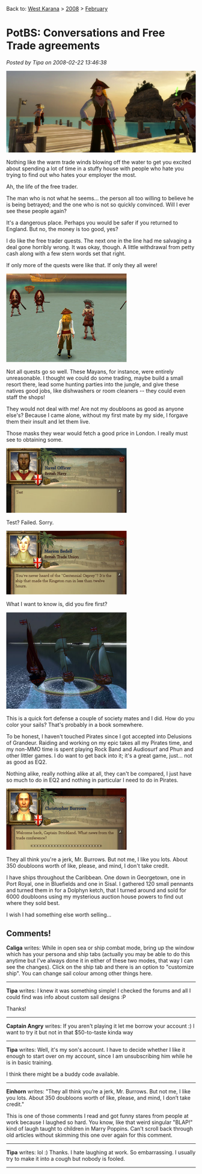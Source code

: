 Back to: [West Karana](/posts/westkarana.md) > [2008](/posts/2008/westkarana.md) > [February](./westkarana.md)
# PotBS: Conversations and Free Trade agreements

*Posted by Tipa on 2008-02-22 13:46:38*

![potbs-2008-02-03-18-00-27-12.jpg](../../../uploads/2008/02/potbs-2008-02-03-18-00-27-12.jpg)

Nothing like the warm trade winds blowing off the water to get you excited about spending a lot of time in a stuffy house with people who hate you trying to find out who hates your employer the most.

Ah, the life of the free trader.

The man who is not what he seems... the person all too willing to believe he is being betrayed; and the one who is not so quickly convinced. Will I ever see these people again?

It's a dangerous place. Perhaps you would be safer if you returned to England. But no, the money is too good, yes?

I do like the free trader quests. The next one in the line had me salvaging a deal gone horribly wrong. It was okay, though. A little withdrawal from petty cash along with a few stern words set that right.

If only more of the quests were like that. If only they all were!

![potbs-2008-02-05-22-17-32-46.jpg](../../../uploads/2008/02/potbs-2008-02-05-22-17-32-46.jpg)

Not all quests go so well. These Mayans, for instance, were entirely unreasonable. I thought we could do some trading, maybe build a small resort there, lead some hunting parties into the jungle, and give these natives good jobs, like dishwashers or room cleaners -- they could even staff the shops!

They would not deal with me! Are not my doubloons as good as anyone else's? Because I came alone, without my first mate by my side, I forgave them their insult and let them live.

Those masks they wear would fetch a good price in London. I really must see to obtaining some.

![potbs-2008-02-03-23-40-28-61.jpg](../../../uploads/2008/02/potbs-2008-02-03-23-40-28-61.jpg)

Test? Failed. Sorry.

![potbs-2008-02-05-22-49-47-33.jpg](../../../uploads/2008/02/potbs-2008-02-05-22-49-47-33.jpg)

What I want to know is, did you fire first?

![potbs-2008-02-04-00-05-25-28.jpg](../../../uploads/2008/02/potbs-2008-02-04-00-05-25-28.jpg)

This is a quick fort defense a couple of society mates and I did. How do you color your sails? That's probably in a book somewhere.

To be honest, I haven't touched Pirates since I got accepted into Delusions of Grandeur. Raiding and working on my epic takes all my Pirates time, and my non-MMO time is spent playing Rock Band and Audiosurf and Phun and other littler games. I do want to get back into it; it's a great game, just... not as good as EQ2.

Nothing alike, really nothing alike at all, they can't be compared, I just have so much to do in EQ2 and nothing in particular I need to do in Pirates.

![potbs-2008-02-04-19-52-45-79.jpg](../../../uploads/2008/02/potbs-2008-02-04-19-52-45-79.jpg)

They all think you're a jerk, Mr. Burrows. But not me, I like you lots. About 350 doubloons worth of like, please, and mind, I don't take credit.

I have ships throughout the Caribbean. One down in Georgetown, one in Port Royal, one in Bluefields and one in Sisal. I gathered 120 small pennants and turned them in for a Dolphyn ketch, that I turned around and sold for 6000 doubloons using my mysterious auction house powers to find out where they sold best.

I wish I had something else worth selling...

## Comments!

**Caliga** writes: While in open sea or ship combat mode, bring up the window which has your persona and ship tabs (actually you may be able to do this anytime but I've always done it in either of these two modes, that way I can see the changes). Click on the ship tab and there is an option to "customize ship". You can change sail colour among other things here.

---

**Tipa** writes: I knew it was something simple! I checked the forums and all I could find was info about custom sail designs :P

Thanks!

---

**Captain Angry** writes: If you aren't playing it let me borrow your account :) I want to try it but not in that $50-to-taste kinda way

---

**Tipa** writes: Well, it's my son's account. I have to decide whether I like it enough to start over on my account, since I am unsubscribing him while he is in basic training.

I think there might be a buddy code available.

---

**Einhorn** writes: "They all think you’re a jerk, Mr. Burrows. But not me, I like you lots. About 350 doubloons worth of like, please, and mind, I don’t take credit."

This is one of those comments I read and got funny stares from people at work because I laughed so hard. You know, like that weird singular "BLAP!" kind of laugh taught to children in Marry Poppins. Can't scroll back through old articles without skimming this one over again for this comment.

---

**Tipa** writes: lol :) Thanks. I hate laughing at work. So embarrassing. I usually try to make it into a cough but nobody is fooled.

---

